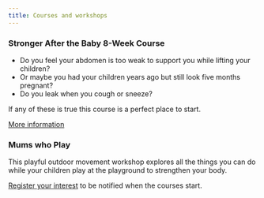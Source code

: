 ```yaml
---
title: Courses and workshops
---
```


### Stronger After the Baby 8-Week Course

* Do you feel your abdomen is too weak to support you while lifting your children?
* Or maybe you had your children years ago but still look five months pregnant?
* Do you leak when you cough or sneeze?

If any of these is true this course is a perfect place to start.

[More information][1]

### Mums who Play

This playful outdoor movement workshop explores all the things you can do while
your children play at the playground to strengthen your body.

[Register your interest][2] to be notified when the courses start.

[1]: /courses-workshops/stronger-after-the-baby/
[2]: mailto:ivana@movementkitchen.co.uk
